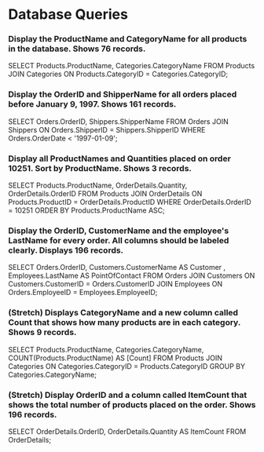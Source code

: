 # Database Queries

### Display the ProductName and CategoryName for all products in the database. Shows 76 records.

SELECT Products.ProductName, Categories.CategoryName FROM Products
JOIN Categories ON Products.CategoryID = Categories.CategoryID;


### Display the OrderID and ShipperName for all orders placed before January 9, 1997. Shows 161 records.
 SELECT Orders.OrderID, Shippers.ShipperName FROM Orders
 JOIN Shippers ON Orders.ShipperID = Shippers.ShipperID
 WHERE Orders.OrderDate < '1997-01-09';

### Display all ProductNames and Quantities placed on order 10251. Sort by ProductName. Shows 3 records.
SELECT Products.ProductName, OrderDetails.Quantity, OrderDetails.OrderID FROM Products
JOIN OrderDetails ON Products.ProductID = OrderDetails.ProductID 
WHERE OrderDetails.OrderID = 10251
ORDER BY Products.ProductName ASC;


### Display the OrderID, CustomerName and the employee's LastName for every order. All columns should be labeled clearly. Displays 196 records.

SELECT Orders.OrderID, Customers.CustomerName AS Customer , Employees.LastName AS PointOfContact FROM Orders
JOIN Customers ON Customers.CustomerID = Orders.CustomerID
JOIN Employees ON Orders.EmployeeID = Employees.EmployeeID;

### (Stretch)  Displays CategoryName and a new column called Count that shows how many products are in each category. Shows 9 records.

SELECT  Products.ProductName, Categories.CategoryName, COUNT(Products.ProductName) AS [Count] FROM Products
JOIN Categories ON Categories.CategoryID = Products.CategoryID
GROUP BY Categories.CategoryName;

### (Stretch) Display OrderID and a  column called ItemCount that shows the total number of products placed on the order. Shows 196 records.
SELECT OrderDetails.OrderID, OrderDetails.Quantity AS ItemCount FROM OrderDetails;